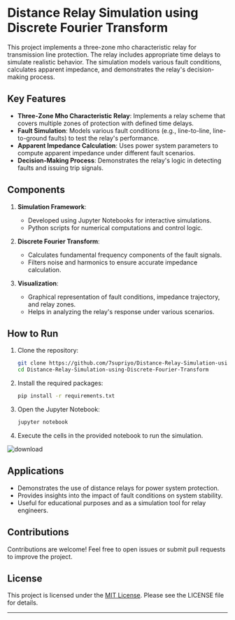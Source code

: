 

# Distance Relay Simulation using Discrete Fourier Transform

This project implements a three-zone mho characteristic relay for transmission line protection. The relay includes appropriate time delays to simulate realistic behavior. The simulation models various fault conditions, calculates apparent impedance, and demonstrates the relay's decision-making process.

## Key Features
- **Three-Zone Mho Characteristic Relay**: Implements a relay scheme that covers multiple zones of protection with defined time delays.
- **Fault Simulation**: Models various fault conditions (e.g., line-to-line, line-to-ground faults) to test the relay's performance.
- **Apparent Impedance Calculation**: Uses power system parameters to compute apparent impedance under different fault scenarios.
- **Decision-Making Process**: Demonstrates the relay's logic in detecting faults and issuing trip signals.

## Components
1. **Simulation Framework**:
   - Developed using Jupyter Notebooks for interactive simulations.
   - Python scripts for numerical computations and control logic.

2. **Discrete Fourier Transform**:
   - Calculates fundamental frequency components of the fault signals.
   - Filters noise and harmonics to ensure accurate impedance calculation.

3. **Visualization**:
   - Graphical representation of fault conditions, impedance trajectory, and relay zones.
   - Helps in analyzing the relay's response under various scenarios.

## How to Run
1. Clone the repository:
   ```bash
   git clone https://github.com/7supriyo/Distance-Relay-Simulation-using-Discrete-Fourier-Transform.git
   cd Distance-Relay-Simulation-using-Discrete-Fourier-Transform
   ```
2. Install the required packages:
   ```bash
   pip install -r requirements.txt
   ```
3. Open the Jupyter Notebook:
   ```bash
   jupyter notebook
   ```
4. Execute the cells in the provided notebook to run the simulation.


![download](https://github.com/user-attachments/assets/f55aaa2f-d82d-4377-a835-4d8cba8f92e1)


## Applications
- Demonstrates the use of distance relays for power system protection.
- Provides insights into the impact of fault conditions on system stability.
- Useful for educational purposes and as a simulation tool for relay engineers.

## Contributions
Contributions are welcome! Feel free to open issues or submit pull requests to improve the project.

## License
This project is licensed under the [MIT License](LICENSE). Please see the LICENSE file for details.

---
